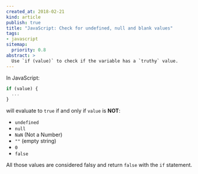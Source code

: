 ```yaml
---
created_at: 2018-02-21
kind: article
publish: true
title: "JavaScript: Check for undefined, null and blank values"
tags:
- javascript
sitemap:
  priority: 0.8
abstract: >
  Use `if (value)` to check if the variable has a `truthy` value.
---
```


In JavaScript:

```js
if (value) {
  ...
}
```

will evaluate to `true` if and only if `value` is **NOT**:
* `undefined`
* `null`
* `NaN` (Not a Number)
* `""` (empty string)
* `0`
* `false`

All those values are considered falsy and return `false` with the `if` statement.
